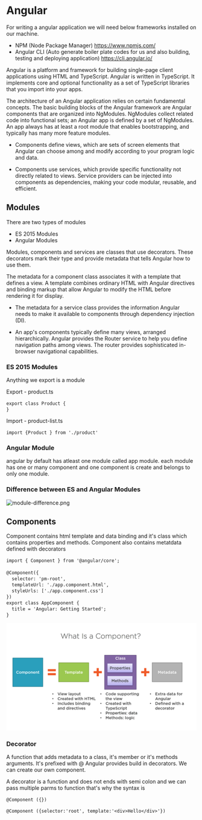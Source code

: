 # Angular

For writing a angular application we will need below frameworks installed on our machine.
* NPM (Node Package Manager) https://www.npmjs.com/
* Angular CLI (Auto generate boiler plate codes for us and also building, testing and deploying application) https://cli.angular.io/

Angular is a platform and framework for building single-page client applications using HTML and TypeScript. Angular is written in TypeScript. It implements core and optional functionality as a set of TypeScript libraries that you import into your apps.

The architecture of an Angular application relies on certain fundamental concepts. The basic building blocks of the Angular framework are Angular components that are organized into NgModules. NgModules collect related code into functional sets; an Angular app is defined by a set of NgModules. An app always has at least a root module that enables bootstrapping, and typically has many more feature modules.

* Components define views, which are sets of screen elements that Angular can choose among and modify according to your program logic and data.

* Components use services, which provide specific functionality not directly related to views. Service providers can be injected into components as dependencies, making your code modular, reusable, and efficient.

## Modules

There are two types of modules
* ES 2015 Modules
* Angular Modules

Modules, components and services are classes that use decorators. These decorators mark their type and provide metadata that tells Angular how to use them.

The metadata for a component class associates it with a template that defines a view. A template combines ordinary HTML with Angular directives and binding markup that allow Angular to modify the HTML before rendering it for display.

* The metadata for a service class provides the information Angular needs to make it available to components through dependency injection (DI).

* An app's components typically define many views, arranged hierarchically. Angular provides the Router service to help you define navigation paths among views. The router provides sophisticated in-browser navigational capabilities.

### ES 2015 Modules
Anything we export is a module 

Export - product.ts
```
export class Product {
}
```

Import - product-list.ts
```
import {Product } from './product'
``` 

### Angular Module
angular by default has atleast one module called app module. each module has one or many component and one component is create and belongs to only one module.

### Difference between ES and Angular Modules
![module-difference.png](module-difference.png)

## Components
Component contains html template and data binding and it's class which contains properties and methods. Component also contains metatdata defined with decorators

```
import { Component } from '@angular/core';

@Component({
  selector: 'pm-root',
  templateUrl: './app.component.html',
  styleUrls: ['./app.component.css']
})
export class AppComponent {
  title = 'Angular: Getting Started';
}

```

![component.png](component.png)

### Decorator
A function that adds metadata to a class, it's member or it's methods arguments. It's prefixed with @
Angular provides build in decorators. We can create our own component.

A decorator is a function and does not ends with semi colon and we can pass multiple parms to function that's why the syntax is 
```
@Component ({})
```
```
@Component ({selector:'root', template:'<div>Hello</div>'})
```
